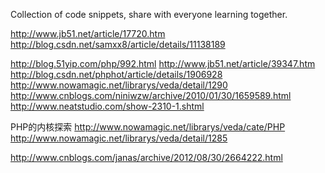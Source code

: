 Collection of code snippets, share with everyone learning together.

http://www.jb51.net/article/17720.htm
http://blog.csdn.net/samxx8/article/details/11138189

http://blog.51yip.com/php/992.html
http://www.jb51.net/article/39347.htm
http://blog.csdn.net/phphot/article/details/1906928
http://www.nowamagic.net/librarys/veda/detail/1290
http://www.cnblogs.com/niniwzw/archive/2010/01/30/1659589.html
http://www.neatstudio.com/show-2310-1.shtml

PHP的内核探索
http://www.nowamagic.net/librarys/veda/cate/PHP
http://www.nowamagic.net/librarys/veda/detail/1285

http://www.cnblogs.com/janas/archive/2012/08/30/2664222.html
